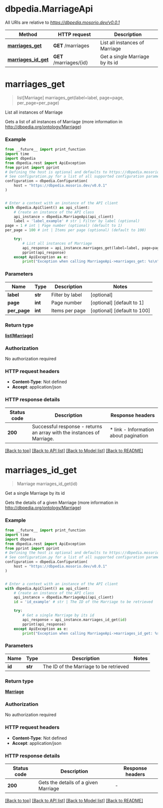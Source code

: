 # dbpedia.MarriageApi

All URIs are relative to *https://dbpedia.mosorio.dev/v0.0.1*

Method | HTTP request | Description
------------- | ------------- | -------------
[**marriages_get**](MarriageApi.md#marriages_get) | **GET** /marriages | List all instances of Marriage
[**marriages_id_get**](MarriageApi.md#marriages_id_get) | **GET** /marriages/{id} | Get a single Marriage by its id


# **marriages_get**
> list[Marriage] marriages_get(label=label, page=page, per_page=per_page)

List all instances of Marriage

Gets a list of all instances of Marriage (more information in http://dbpedia.org/ontology/Marriage)

### Example

```python
from __future__ import print_function
import time
import dbpedia
from dbpedia.rest import ApiException
from pprint import pprint
# Defining the host is optional and defaults to https://dbpedia.mosorio.dev/v0.0.1
# See configuration.py for a list of all supported configuration parameters.
configuration = dbpedia.Configuration(
    host = "https://dbpedia.mosorio.dev/v0.0.1"
)


# Enter a context with an instance of the API client
with dbpedia.ApiClient() as api_client:
    # Create an instance of the API class
    api_instance = dbpedia.MarriageApi(api_client)
    label = 'label_example' # str | Filter by label (optional)
page = 1 # int | Page number (optional) (default to 1)
per_page = 100 # int | Items per page (optional) (default to 100)

    try:
        # List all instances of Marriage
        api_response = api_instance.marriages_get(label=label, page=page, per_page=per_page)
        pprint(api_response)
    except ApiException as e:
        print("Exception when calling MarriageApi->marriages_get: %s\n" % e)
```

### Parameters

Name | Type | Description  | Notes
------------- | ------------- | ------------- | -------------
 **label** | **str**| Filter by label | [optional] 
 **page** | **int**| Page number | [optional] [default to 1]
 **per_page** | **int**| Items per page | [optional] [default to 100]

### Return type

[**list[Marriage]**](Marriage.md)

### Authorization

No authorization required

### HTTP request headers

 - **Content-Type**: Not defined
 - **Accept**: application/json

### HTTP response details
| Status code | Description | Response headers |
|-------------|-------------|------------------|
**200** | Successful response - returns an array with the instances of Marriage. |  * link - Information about pagination <br>  |

[[Back to top]](#) [[Back to API list]](../README.md#documentation-for-api-endpoints) [[Back to Model list]](../README.md#documentation-for-models) [[Back to README]](../README.md)

# **marriages_id_get**
> Marriage marriages_id_get(id)

Get a single Marriage by its id

Gets the details of a given Marriage (more information in http://dbpedia.org/ontology/Marriage)

### Example

```python
from __future__ import print_function
import time
import dbpedia
from dbpedia.rest import ApiException
from pprint import pprint
# Defining the host is optional and defaults to https://dbpedia.mosorio.dev/v0.0.1
# See configuration.py for a list of all supported configuration parameters.
configuration = dbpedia.Configuration(
    host = "https://dbpedia.mosorio.dev/v0.0.1"
)


# Enter a context with an instance of the API client
with dbpedia.ApiClient() as api_client:
    # Create an instance of the API class
    api_instance = dbpedia.MarriageApi(api_client)
    id = 'id_example' # str | The ID of the Marriage to be retrieved

    try:
        # Get a single Marriage by its id
        api_response = api_instance.marriages_id_get(id)
        pprint(api_response)
    except ApiException as e:
        print("Exception when calling MarriageApi->marriages_id_get: %s\n" % e)
```

### Parameters

Name | Type | Description  | Notes
------------- | ------------- | ------------- | -------------
 **id** | **str**| The ID of the Marriage to be retrieved | 

### Return type

[**Marriage**](Marriage.md)

### Authorization

No authorization required

### HTTP request headers

 - **Content-Type**: Not defined
 - **Accept**: application/json

### HTTP response details
| Status code | Description | Response headers |
|-------------|-------------|------------------|
**200** | Gets the details of a given Marriage |  -  |

[[Back to top]](#) [[Back to API list]](../README.md#documentation-for-api-endpoints) [[Back to Model list]](../README.md#documentation-for-models) [[Back to README]](../README.md)

